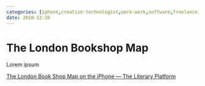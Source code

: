 ```yaml
---
categories: [iphone,creative-technologist,work-work,software,freelance,art,artistic-collaborator]
date: 2010-12-16
---
```


# The London Bookshop Map

Lorem ipsum

[The London Book Shop Map on the iPhone — The Literary Platform](https://theliteraryplatform.com/news/2013/12/the-london-book-shop-map-on-the-iphone/)